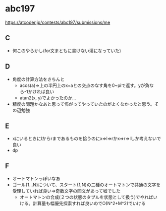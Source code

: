 # abc197

https://atcoder.jp/contests/abc197/submissions/me

## C

- 何このやらかし(for文まともに書けない漢になっていた)

## D

- 角度の計算方法をきちんと
  - acos(a)=>上の半円上のx=aとの交点のなす角を0~piで返す。yが負なら-1かければ良い
  - atan2(x, y)でよかったのか...
- 精度の問題かなあと思って怖がってやっていたのがよくなかったと思う。その辺勉強

## E

- xにいるときにlからrまであるものを拾うのにx=>l=>rかx=>r=>lしか考えないで良い
- dp

## F

- オートマトンっぽいなあ
- ゴール{1...N}について、スタート{1,N}の二種のオートマトンで共通の文字を受理していれば良い=>奇数文字の回文があって嘘でした
  - オートマトンの合成(２つの状態のタプルを状態として扱う)でやればいける。計算量も幅優先探索すれば良いのでO(N^2+M^2)でいける
